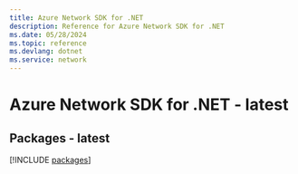 ```yaml
---
title: Azure Network SDK for .NET
description: Reference for Azure Network SDK for .NET
ms.date: 05/28/2024
ms.topic: reference
ms.devlang: dotnet
ms.service: network
---
```

# Azure Network SDK for .NET - latest
## Packages - latest
[!INCLUDE [packages](network-index.md)]
